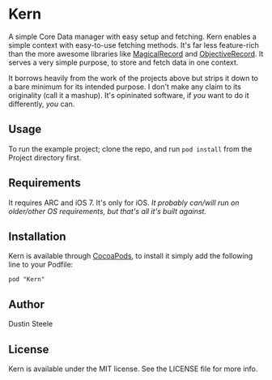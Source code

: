 # Kern

A simple Core Data manager with easy setup and fetching. Kern enables a simple context with easy-to-use fetching methods.  It's far less feature-rich than the more awesome libraries like [MagicalRecord](https://github.com/MagicalPanda/MagicalRecord) and [ObjectiveRecord](https://github.com/mneorr/ObjectiveRecord).  It serves a very simple purpose, to store and fetch data in one context.

It borrows heavily from the work of the projects above but strips it down to a bare minimum for its intended purpose.  I don't make any claim to its originality (call it a mashup). It's opininated software, if *you* want to do it differently, *you* can.

## Usage

To run the example project; clone the repo, and run `pod install` from the Project directory first.


## Requirements

It requires ARC and iOS 7.  It's only for iOS.  *It probably can/will run on older/other OS requirements, but that's all it's built against.*

## Installation

Kern is available through [CocoaPods](http://cocoapods.org), to install
it simply add the following line to your Podfile:

    pod "Kern"

## Author

Dustin Steele

## License

Kern is available under the MIT license. See the LICENSE file for more info.

